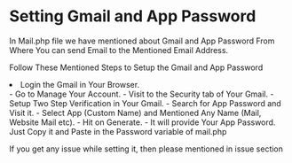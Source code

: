 # Setting Gmail and App Password
<p>In Mail.php file we have mentioned about Gmail and App Password From Where You can send Email to the Mentioned Email Address. </p>
<p>Follow These Mentioned Steps to Setup the Gmail and App Password </p>
<li>Login the Gmail in Your Browser.</li>
- Go to Manage Your Account.
- Visit to the Security tab of Your Gmail.
- Setup Two Step Verification in Your Gmail.
- Search for App Password and Visit it.
- Select App (Custom Name) and Mentioned Any Name (Mail, Website Mail etc).
- Hit on Generate.
- It will provide Your App Password. Just Copy it and Paste in the Password variable of mail.php

<p>If you get any issue while setting it, then please mentioned in issue section</p>